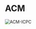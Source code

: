 # ACM

![ACM-ICPC](http://a.hiphotos.baidu.com/baike/c0%3Dbaike80%2C5%2C5%2C80%2C26/sign=ad5e22514a540923be646b2cf331ba6c/b21bb051f8198618169533f649ed2e738ad4e6f6.jpg)


